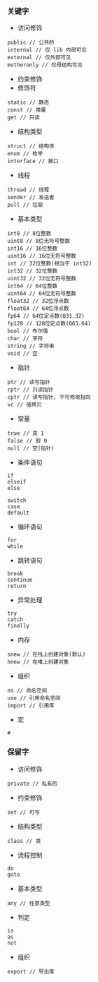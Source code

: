 ### 关键字 
- 访问修饰
```
public // 公共的
internal // 仅 lib 内部可见
external // 仅外部可见
motheronly // 仅母结构可见
```

- 约束修饰
- 修饰符
```
static // 静态
const // 常量
get // 只读
```

- 结构类型
```
struct // 结构体
enum // 枚举
interface // 接口
```

- 线程
```
thread // 线程
sender // 发送者
pull // 拉取
```

- 基本类型
```
int8 // 8位整数
uint8 // 8位无符号整数
int16 // 16位整数
uint16 // 16位无符号整数
int // 32位整数(相当于 int32)
int32 // 32位整数
uint32 // 32位无符号整数
int64 // 64位整数
uint64 // 64位无符号整数
float32 // 32位浮点数
float64 // 64位浮点数
fp64 // 64位定点数(Q31.32)
fp128 // 128位定点数(Q63.64)
bool // 布尔值
char // 字符
string // 字符串
void // 空
```

- 指针
```
ptr // 读写指针
rptr // 只读指针
cptr // 读写指针, 不可修改指向
vc // 值拷贝
```

- 常量
```
true // 真 1
false // 假 0
null // 空(指针)
```

- 条件语句
```
if
elseif
else

switch
case
default
```

- 循环语句
```
for
while
```

- 跳转语句
```
break
continue
return
```

- 异常处理
```
try
catch
finally
```

- 内存
```
snew // 在栈上创建对象(默认)
hnew // 在堆上创建对象
```

- 组织
```
ns // 命名空间
use // 引用命名空间
import // 引用库
```

- 宏
```
#
```

### 保留字
- 访问修饰
```
private // 私有的
```

- 约束修饰
```
set // 可写
```

- 结构类型
```
class // 类
```

- 流程控制
```
do
goto
```

- 基本类型
```
any // 任意类型
```

- 判定
```
is
as
not
```

- 组织
```
export // 导出库
```